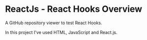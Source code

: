 # ReactJs - React Hooks Overview
A GitHub repository viewer to test React Hooks.

In this project I've used HTML, JavaScript and React.js.
